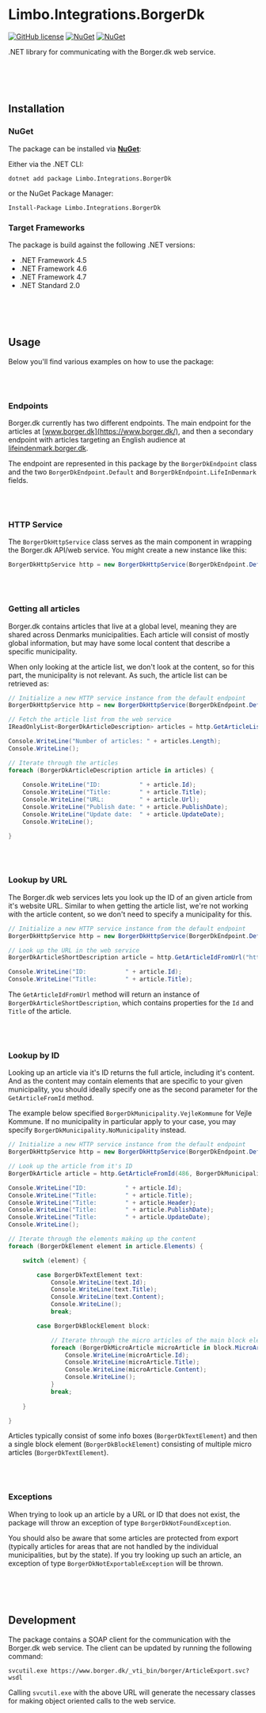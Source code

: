 # Limbo.Integrations.BorgerDk

[![GitHub license](https://img.shields.io/badge/license-MIT-blue.svg)](https://github.com/limbo-works/Limbo.Integrations.BorgerDk/blob/v1/main/LICENSE.md)
[![NuGet](https://img.shields.io/nuget/v/Limbo.Integrations.BorgerDk.svg)](https://www.nuget.org/packages/Limbo.Integrations.BorgerDk)
[![NuGet](https://img.shields.io/nuget/dt/Limbo.Integrations.BorgerDk.svg)](https://www.nuget.org/packages/Limbo.Integrations.BorgerDk)

.NET library for communicating with the Borger.dk web service.


<br /><br /><br />

## Installation

### NuGet

The package can be installed via [**NuGet**](https://www.nuget.org/packages/Limbo.Integrations.BorgerDk):

Either via the .NET CLI:

```
dotnet add package Limbo.Integrations.BorgerDk
```

or the NuGet Package Manager:

```
Install-Package Limbo.Integrations.BorgerDk
```

### Target Frameworks

The package is build against the following .NET versions:

- .NET Framework 4.5
- .NET Framework 4.6
- .NET Framework 4.7
- .NET Standard 2.0




<br /><br /><br />

## Usage

Below you'll find various examples on how to use the package:

<br /><br />

### Endpoints

Borger.dk currently has two different endpoints. The main endpoint for the articles at [www.borger.dk](https://www.borger.dk/), and then a secondary endpoint with articles targeting an English audience at [lifeindenmark.borger.dk](https://lifeindenmark.borger.dk/).

The endpoint are represented in this package by the `BorgerDkEndpoint` class and the two `BorgerDkEndpoint.Default` and `BorgerDkEndpoint.LifeInDenmark` fields.



<br /><br />

### HTTP Service

The `BorgerDkHttpService` class serves as the main component in wrapping the Borger.dk API/web service. You might create a new instance like this:

```csharp
BorgerDkHttpService http = new BorgerDkHttpService(BorgerDkEndpoint.Default);
```



<br /><br />

### Getting all articles

Borger.dk contains articles that live at a global level, meaning they are shared across Denmarks municipalities. Each article will consist of mostly global information, but may have some local content that describe a specific municipality.

When only looking at the article list, we don't look at the content, so for this part, the municipality is not relevant. As such, the article list can be retrieved as:

```csharp
// Initialize a new HTTP service instance from the default endpoint
BorgerDkHttpService http = new BorgerDkHttpService(BorgerDkEndpoint.Default);

// Fetch the article list from the web service
IReadOnlyList<BorgerDkArticleDescription> articles = http.GetArticleList();

Console.WriteLine("Number of articles: " + articles.Length);
Console.WriteLine();

// Iterate through the articles
foreach (BorgerDkArticleDescription article in articles) {
    
    Console.WriteLine("ID:           " + article.Id);
    Console.WriteLine("Title:        " + article.Title);
    Console.WriteLine("URL:          " + article.Url);
    Console.WriteLine("Publish date: " + article.PublishDate);
    Console.WriteLine("Update date:  " + article.UpdateDate);
    Console.WriteLine();

}
```



<br /><br />

### Lookup by URL

The Borger.dk web services lets you look up the ID of an given article from it's website URL. Similar to when getting the article list, we're not working with the article content, so we don't need to specify a municipality for this.

```csharp
// Initialize a new HTTP service instance from the default endpoint
BorgerDkHttpService http = new BorgerDkHttpService(BorgerDkEndpoint.Default);

// Look up the URL in the web service
BorgerDkArticleShortDescription article = http.GetArticleIdFromUrl("https://www.borger.dk/miljoe-og-energi/Affald-og-genbrug/Affaldsordninger");

Console.WriteLine("ID:           " + article.Id);
Console.WriteLine("Title:        " + article.Title);
```

The `GetArticleIdFromUrl` method will return an instance of `BorgerDkArticleShortDescription`, which contains properties for the `Id` and `Title` of the article.




<br /><br />

### Lookup by ID

Looking up an article via it's ID returns the full article, including it's content. And as the content may contain elements that are specific to your given municipality, you should ideally specify one as the second parameter for the `GetArticleFromId` method.

The example below specified `BorgerDkMunicipality.VejleKommune` for Vejle Kommune. If no municipality in particular apply to your case, you may specify `BorgerDkMunicipality.NoMunicipality` instead.

```csharp
// Initialize a new HTTP service instance from the default endpoint
BorgerDkHttpService http = new BorgerDkHttpService(BorgerDkEndpoint.Default);

// Look up the article from it's ID
BorgerDkArticle article = http.GetArticleFromId(486, BorgerDkMunicipality.VejleKommune);

Console.WriteLine("ID:           " + article.Id);
Console.WriteLine("Title:        " + article.Title);
Console.WriteLine("Title:        " + article.Header);
Console.WriteLine("Title:        " + article.PublishDate);
Console.WriteLine("Title:        " + article.UpdateDate);
Console.WriteLine();

// Iterate through the elements making up the content
foreach (BorgerDkElement element in article.Elements) {

    switch (element) {

        case BorgerDkTextElement text:
            Console.WriteLine(text.Id);
            Console.WriteLine(text.Title);
            Console.WriteLine(text.Content);
            Console.WriteLine();
            break;

        case BorgerDkBlockElement block:

            // Iterate through the micro articles of the main block element
            foreach (BorgerDkMicroArticle microArticle in block.MicroArticles) {
                Console.WriteLine(microArticle.Id);
                Console.WriteLine(microArticle.Title);
                Console.WriteLine(microArticle.Content);
                Console.WriteLine();
            }
            break;
        
    }

}
```            

Articles typically consist of some info boxes (`BorgerDkTextElement`) and then a single block element (`BorgerDkBlockElement`) consisting of multiple micro articles (`BorgerDkTextElement`).



<br /><br />

### Exceptions

When trying to look up an article by a URL or ID that does not exist, the package will throw an exception of type `BorgerDkNotFoundException`.

You should also be aware that some articles are protected from export (typically articles for areas that are not handled by the individual municipalities, but by the state). If you try looking up such an article, an exception of type `BorgerDkNotExportableException` will be thrown.



<br /><br /><br />

## Development

The package contains a SOAP client for the communication with the Borger.dk web service. The client can be updated by running the following command:

```
svcutil.exe https://www.borger.dk/_vti_bin/borger/ArticleExport.svc?wsdl
```

Calling `svcutil.exe` with the above URL will generate the necessary classes for making object oriented calls to the web service.
